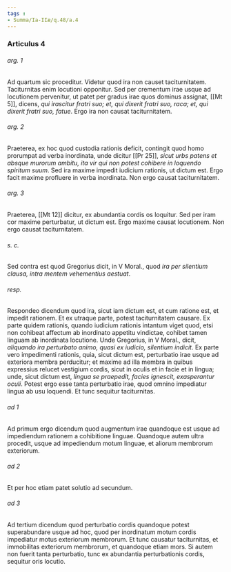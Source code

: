 ```yaml
---
tags : 
- Summa/Ia-IIæ/q.48/a.4
---
```


### Articulus 4

###### arg. 1
Ad quartum sic proceditur. Videtur quod ira non causet taciturnitatem. Taciturnitas enim locutioni opponitur. Sed per crementum irae usque ad locutionem pervenitur, ut patet per gradus irae quos dominus assignat, [[Mt 5]], dicens, *qui irascitur fratri suo; et, qui dixerit fratri suo, raca; et, qui dixerit fratri suo, fatue*. Ergo ira non causat taciturnitatem.

###### arg. 2
Praeterea, ex hoc quod custodia rationis deficit, contingit quod homo prorumpat ad verba inordinata, unde dicitur [[Pr 25]], *sicut urbs patens et absque murorum ambitu, ita vir qui non potest cohibere in loquendo spiritum suum*. Sed ira maxime impedit iudicium rationis, ut dictum est. Ergo facit maxime profluere in verba inordinata. Non ergo causat taciturnitatem.

###### arg. 3
Praeterea, [[Mt 12]] dicitur, ex abundantia cordis os loquitur. Sed per iram cor maxime perturbatur, ut dictum est. Ergo maxime causat locutionem. Non ergo causat taciturnitatem.

###### s. c.
Sed contra est quod Gregorius dicit, in V Moral., quod *ira per silentium clausa, intra mentem vehementius aestuat*.

###### resp.
Respondeo dicendum quod ira, sicut iam dictum est, et cum ratione est, et impedit rationem. Et ex utraque parte, potest taciturnitatem causare. Ex parte quidem rationis, quando iudicium rationis intantum viget quod, etsi non cohibeat affectum ab inordinato appetitu vindictae, cohibet tamen linguam ab inordinata locutione. Unde Gregorius, in V Moral., dicit, *aliquando ira perturbato animo, quasi ex iudicio, silentium indicit*. Ex parte vero impedimenti rationis, quia, sicut dictum est, perturbatio irae usque ad exteriora membra perducitur; et maxime ad illa membra in quibus expressius relucet vestigium cordis, sicut in oculis et in facie et in lingua; unde, sicut dictum est, *lingua se praepedit, facies ignescit, exasperantur oculi*. Potest ergo esse tanta perturbatio irae, quod omnino impediatur lingua ab usu loquendi. Et tunc sequitur taciturnitas.

###### ad 1
Ad primum ergo dicendum quod augmentum irae quandoque est usque ad impediendum rationem a cohibitione linguae. Quandoque autem ultra procedit, usque ad impediendum motum linguae, et aliorum membrorum exteriorum.

###### ad 2
Et per hoc etiam patet solutio ad secundum.

###### ad 3
Ad tertium dicendum quod perturbatio cordis quandoque potest superabundare usque ad hoc, quod per inordinatum motum cordis impediatur motus exteriorum membrorum. Et tunc causatur taciturnitas, et immobilitas exteriorum membrorum, et quandoque etiam mors. Si autem non fuerit tanta perturbatio, tunc ex abundantia perturbationis cordis, sequitur oris locutio.

